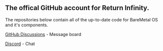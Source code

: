 ## The offical GitHub account for Return Infinity.

The repositories below contain all of the up-to-date code for BareMetal OS and it's components.

[GitHub Discussions](https://github.com/ReturnInfinity/BareMetal-OS/discussions) - Message board

[Discord](https://discord.gg/XKUQsXDq) - Chat
